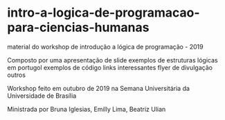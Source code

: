 # intro-a-logica-de-programacao-para-ciencias-humanas
material do workshop de introdução a lógica de programação - 2019


Composto por
  uma apresentação de slide
  exemplos de estruturas lógicas em portugol
  exemplos de código
  links interessantes 
  flyer de divulgação
  outros
  
  
 Workshop feito em outubro de 2019 na Semana Universitária da Universidade de Brasília
 
 Ministrada por Bruna Iglesias,
                Emilly Lima,
                Beatriz Ulian
  

